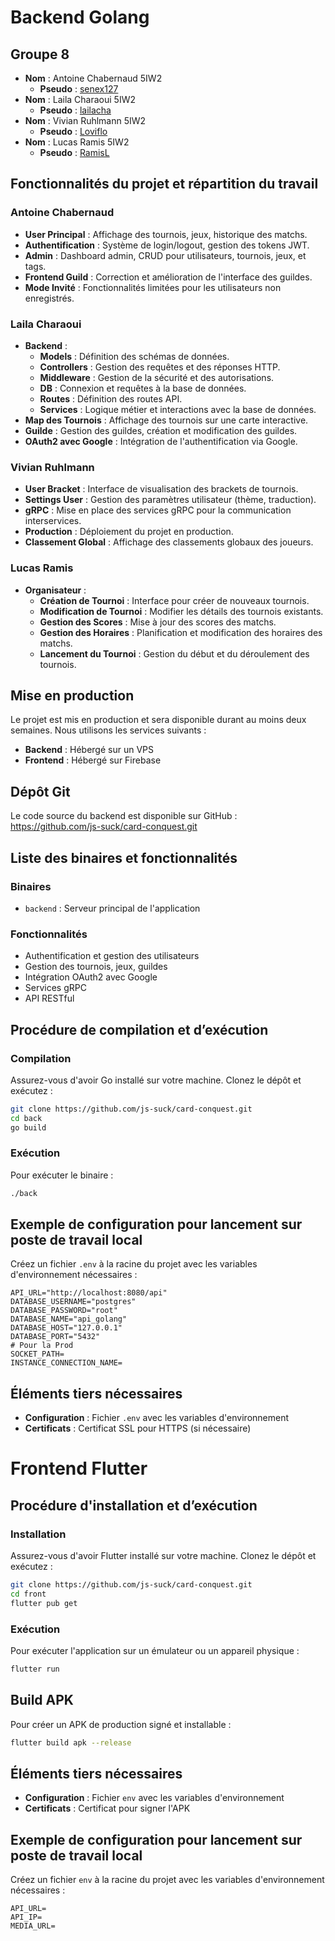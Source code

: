
# Backend Golang

## Groupe 8

- **Nom** : Antoine Chabernaud 5IW2  
  - **Pseudo** : [senex127](https://github.com/senex127)
- **Nom** : Laila Charaoui 5IW2  
  - **Pseudo** : [lailacha](https://github.com/lailacha)
- **Nom** : Vivian Ruhlmann 5IW2  
  - **Pseudo** : [Loviflo](https://github.com/Loviflo)
- **Nom** : Lucas Ramis 5IW2  
  - **Pseudo** : [RamisL](https://github.com/RamisL)

## Fonctionnalités du projet et répartition du travail

### Antoine Chabernaud
- **User Principal** : Affichage des tournois, jeux, historique des matchs.
- **Authentification** : Système de login/logout, gestion des tokens JWT.
- **Admin** : Dashboard admin, CRUD pour utilisateurs, tournois, jeux, et tags.
- **Frontend Guild** : Correction et amélioration de l'interface des guildes.
- **Mode Invité** : Fonctionnalités limitées pour les utilisateurs non enregistrés.

### Laila Charaoui
- **Backend** :
  - **Models** : Définition des schémas de données.
  - **Controllers** : Gestion des requêtes et des réponses HTTP.
  - **Middleware** : Gestion de la sécurité et des autorisations.
  - **DB** : Connexion et requêtes à la base de données.
  - **Routes** : Définition des routes API.
  - **Services** : Logique métier et interactions avec la base de données.
- **Map des Tournois** : Affichage des tournois sur une carte interactive.
- **Guilde** : Gestion des guildes, création et modification des guildes.
- **OAuth2 avec Google** : Intégration de l'authentification via Google.

### Vivian Ruhlmann
- **User Bracket** : Interface de visualisation des brackets de tournois.
- **Settings User** : Gestion des paramètres utilisateur (thème, traduction).
- **gRPC** : Mise en place des services gRPC pour la communication interservices.
- **Production** : Déploiement du projet en production.
- **Classement Global** : Affichage des classements globaux des joueurs.

### Lucas Ramis
- **Organisateur** :
  - **Création de Tournoi** : Interface pour créer de nouveaux tournois.
  - **Modification de Tournoi** : Modifier les détails des tournois existants.
  - **Gestion des Scores** : Mise à jour des scores des matchs.
  - **Gestion des Horaires** : Planification et modification des horaires des matchs.
  - **Lancement du Tournoi** : Gestion du début et du déroulement des tournois.

## Mise en production

Le projet est mis en production et sera disponible durant au moins deux semaines. Nous utilisons les services suivants :
- **Backend** : Hébergé sur un VPS
- **Frontend** : Hébergé sur Firebase

## Dépôt Git

Le code source du backend est disponible sur GitHub :
https://github.com/js-suck/card-conquest.git

## Liste des binaires et fonctionnalités

### Binaires

- `backend` : Serveur principal de l'application

### Fonctionnalités

- Authentification et gestion des utilisateurs
- Gestion des tournois, jeux, guildes
- Intégration OAuth2 avec Google
- Services gRPC
- API RESTful

## Procédure de compilation et d’exécution

### Compilation

Assurez-vous d'avoir Go installé sur votre machine. Clonez le dépôt et exécutez :

```sh
git clone https://github.com/js-suck/card-conquest.git
cd back
go build 
```

### Exécution

Pour exécuter le binaire :

```sh
./back
```


## Exemple de configuration pour lancement sur poste de travail local

Créez un fichier `.env` à la racine du projet avec les variables d'environnement nécessaires :

```env
API_URL="http://localhost:8080/api"
DATABASE_USERNAME="postgres"
DATABASE_PASSWORD="root"
DATABASE_NAME="api_golang"
DATABASE_HOST="127.0.0.1"
DATABASE_PORT="5432"
# Pour la Prod
SOCKET_PATH=
INSTANCE_CONNECTION_NAME=
```

## Éléments tiers nécessaires

- **Configuration** : Fichier `.env` avec les variables d'environnement
- **Certificats** : Certificat SSL pour HTTPS (si nécessaire)

# Frontend Flutter

## Procédure d'installation et d’exécution

### Installation

Assurez-vous d'avoir Flutter installé sur votre machine. Clonez le dépôt et exécutez :

```sh
git clone https://github.com/js-suck/card-conquest.git
cd front
flutter pub get
```

### Exécution

Pour exécuter l'application sur un émulateur ou un appareil physique :

```sh
flutter run
```

## Build APK

Pour créer un APK de production signé et installable :

```sh
flutter build apk --release
```

## Éléments tiers nécessaires

- **Configuration** : Fichier `env` avec les variables d'environnement
- **Certificats** : Certificat pour signer l'APK

## Exemple de configuration pour lancement sur poste de travail local

Créez un fichier `env` à la racine du projet avec les variables d'environnement nécessaires :

```env
API_URL=
API_IP=
MEDIA_URL=
```

